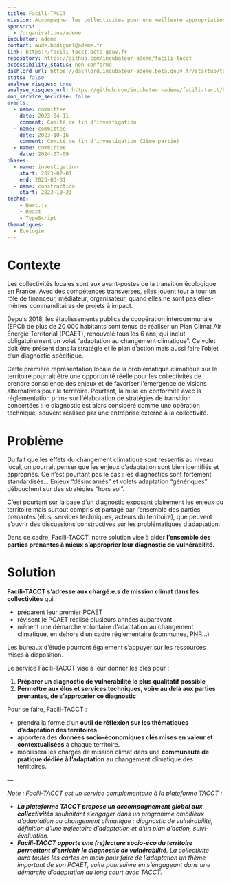 ```yaml
---
title: Facili-TACCT
mission: Accompagner les collectivités pour une meilleure appropriation de leur diagnostic de vulnérabilité.
sponsors:
  - /organisations/ademe
incubator: ademe
contact: aude.bodiguel@ademe.fr
link: https://facili-tacct.beta.gouv.fr
repository: https://github.com/incubateur-ademe/facili-tacct
accessibility_status: non conforme
dashlord_url: https://dashlord.incubateur-ademe.beta.gouv.fr/startup/tacct
stats: false
analyse_risques: true
analyse_risques_url: https://github.com/incubateur-ademe/facili-tacct/blob/main/SECURITY.md
mon_service_securise: false
events:
  - name: committee
    date: 2023-04-11
    comment: Comité de fin d'investigation
  - name: committee
    date: 2023-10-16
    comment: Comité de fin d'investigation (2ème partie)
  - name: committee
    date: 2024-07-09
phases:
  - name: investigation
    start: 2023-02-01
    end: 2023-03-31
  - name: construction
    start: 2023-10-23
techno:
    - Next.js
    - React
    - TypeScript
thematiques:
  - Écologie
---
```

# Contexte

Les collectivités locales sont aux avant-postes de la transition écologique en France. Avec des compétences transverses, elles jouent tour à tour un rôle de financeur, médiateur, organisateur, quand elles ne sont pas elles-mêmes commanditaires de projets à impact.

Depuis 2018, les établissements publics de coopération intercommunale (EPCI) de plus de 20 000 habitants sont tenus de réaliser un Plan Climat Air Énergie Territorial (PCAET), renouvelé tous les 6 ans, qui inclut obligatoirement un volet “adaptation au changement climatique”. Ce volet doit être présent dans la stratégie et le plan d’action mais aussi faire l’objet d’un diagnostic spécifique.

Cette première représentation locale de la problématique climatique sur le territoire pourrait être une opportunité réelle pour les collectivités de prendre conscience des enjeux et de favoriser l'émergence de visions alternatives pour le territoire. Pourtant, la mise en conformité avec la réglementation prime sur l'élaboration de stratégies de transition concertées : le diagnostic est alors considéré comme une opération technique, souvent réalisée par une entreprise externe à la collectivité.



# Problème

Du fait que les effets du changement climatique sont ressentis au niveau local, on pourrait penser que les enjeux d’adaptation sont bien identifiés et appropriés. Ce n’est pourtant pas le cas : les diagnostics sont fortement standardisés… Enjeux “désincarnés” et volets adaptation “génériques” débouchent sur des stratégies “hors sol”.

C’est pourtant sur la base d’un diagnostic exposant clairement les enjeux du territoire mais surtout compris et partagé par l’ensemble des parties prenantes (élus, services techniques, acteurs du territoire), que peuvent s’ouvrir des discussions constructives sur les problématiques d’adaptation.

Dans ce cadre, Facili-TACCT, notre solution vise à aider **l’ensemble des parties prenantes à mieux s’approprier leur diagnostic de vulnérabilité.**



# Solution

**Facili-TACCT s’adresse aux chargé.e.s de mission climat dans les collectivités** qui :

* préparent leur premier PCAET
* révisent le PCAET réalisé plusieurs années auparavant
* mènent une démarche volontaire d’adaptation au changement climatique, en dehors d’un cadre réglementaire (communes, PNR…)

Les bureaux d’étude pourront également s’appuyer sur les ressources mises à disposition.

Le service Facili-TACCT vise à leur donner les clés pour :

1. **Préparer un diagnostic de vulnérabilité le plus qualitatif possible**
2. **Permettre aux élus et services techniques, voire au delà aux parties prenantes, de s’approprier ce diagnostic**

Pour se faire, Facili-TACCT :

* prendra la forme d’un **outil de réflexion sur les thématiques d’adaptation des territoires**.
* apportera des **données socio-économiques clés mises en valeur et contextualisées** à chaque territoire.
* mobilisera les chargés de mission climat dans une **communauté de pratique dédiée à l’adaptation** au changement climatique des territoires.



*—*

*Note : Facili-TACCT est un service complémentaire à la plateforme [TACCT](https://tacct.ademe.fr/) :*

* ***La plateforme TACCT propose un accompagnement global aux collectivités** souhaitant s’engager dans un programme ambitieux d’adaptation au changement climatique : diagnostic de vulnérabilité, définition d’une trajectoire d’adaptation et d’un plan d’action, suivi-évaluation.*
* ***Facili-TACCT apporte une (re)lecture socio-éco du territoire permettant d’enrichir le diagnostic de vulnérabilité**. La collectivité aura toutes les cartes en main pour faire de l’adaptation un thème important de son PCAET, voire poursuivre en s’engageant dans une démarche d’adaptation au long court avec TACCT.*
